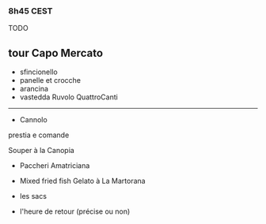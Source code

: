 ### 8h45 CEST

TODO

tour
Capo Mercato
--------------------
- sfincionello
- panelle et crocche
- arancina
- vastedda
Ruvolo QuattroCanti
--------------------
- Cannolo

prestia e comande

Souper à la Canopia
- Paccheri Amatriciana
- Mixed fried fish
Gelato à La Martorana

- les sacs
- l'heure de retour (précise ou non)